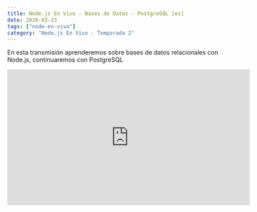 ```yaml
---
title: Node.js En Vivo - Bases de Datos - PostgreSQL [es]
date: 2020-03-23
tags: ["node-en-vivo"]
category: "Node.js En Vivo - Temporada 2"
---
```


En esta transmisión aprenderemos sobre bases de datos relacionales con Node.js, continuaremos con PostgreSQL

<iframe class="mt-2" width="560" height="315" src="https://www.youtube.com/embed/JBuBNyeE9hI" title="YouTube video player" frameborder="0" allow="accelerometer; autoplay; clipboard-write; encrypted-media; gyroscope; picture-in-picture" allowfullscreen></iframe>
